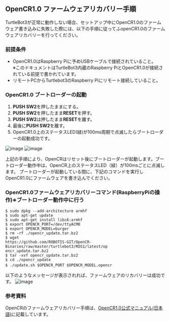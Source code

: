## OpenCR1.0 ファームウェアリカバリー手順
TurtleBot3が正常に動作しない場合、セットアップ中にOpenCR1.0のファームウェア書き込みに失敗した際には、以下の手順に従ってふopenCR1.0のファームウェアリカバリーを行ってください。

### 前提条件
- OpenCR1.0はRaspberry Piに予めUSBケーブルで接続されていること。<br>
※このドキュメントはTurtleBot3内蔵のRaspberry PiとOpenCR1.0が接続されている前提で書かれています。
- リモートPCからTurtlebot3のRaspberry Piにリモート接続していること。

### OpenCR1.0 ブートローダーの起動
1. **PUSH SW2**を押したままにする。
2. **PUSH SW2**を押したまま**RESET**を押す。
3. **PUSH SW2**は押したまま**RESET**を離す。
4. 最後に**PUSH SW2**を離す。
5. OpenCR1.0上のステータスLED(緑)が100ms周期で点滅したらブートローダーの起動成功です。

![image](https://user-images.githubusercontent.com/5852451/173596559-43dbc98e-3875-4a34-84b7-4028c453e606.png)
![image](https://user-images.githubusercontent.com/5852451/173597002-115b362b-2ef3-406e-9347-25017e1fb58d.png)

上記の手順により、OpenCRはリセット後にブートローダーが起動します。ブートローダー動作中は、OpenCR上のステータスLED（緑）が100msごとに点滅します。
ブートローダーが起動している間に、下記のコマンドを実行しOpenCR1.0にファームウェアを書き込んでください。

### OpenCR1.0ファームウェアリカバリーコマンド(RaspberryPiの操作)※ブートローダー動作中に行う
```
$ sudo dpkg --add-architecture armhf
$ sudo apt-get update
$ sudo apt-get install libc6:armhf
$ export OPENCR_PORT=/dev/ttyACM0
$ export OPENCR_MODEL=burger
$ rm -rf ./opencr_update.tar.bz2
$ wget
https://github.com/ROBOTIS-GIT/OpenCR-Binaries/raw/master/turtlebot3/ROS1/latest/op
encr_update.tar.bz2
$ tar -xvf opencr_update.tar.bz2
$ cd ./opencr_update
$ ./update.sh $OPENCR_PORT $OPENCR_MODEL.opencr　
```

以下のようなメッセージが表示されれば、ファームウェアのリカバリーは成功です。
![image](https://user-images.githubusercontent.com/5852451/173600231-e9768b8c-5bf1-4b36-a91f-bd907511909b.png)

### 参考資料
OpenCRのファームウェアリカバリー手順は、[OpenCR1.0公式マニュアル(日本語)](https://emanual.robotis.com/docs/en/parts/controller/opencr10_jp/#%E3%83%AA%E3%83%95%E3%82%A1%E3%83%AC%E3%83%B3%E3%82%B9)に記載しています。

